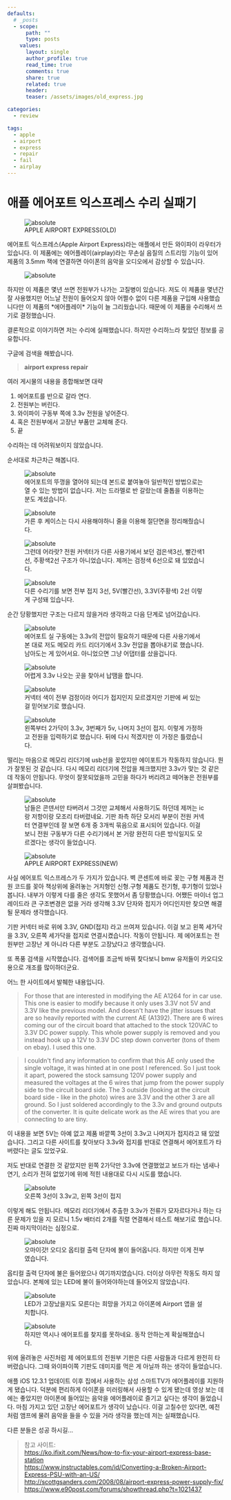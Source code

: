 ```yaml
---
defaults:
  # _posts
  - scope:
      path: ""
      type: posts
    values:
      layout: single
      author_profile: true
      read_time: true
      comments: true
      share: true
      related: true
      header:
      teaser: /assets/images/old_express.jpg

categories:
  - review

tags:
  - apple
  - airport
  - express
  - repair
  - fail
  - airplay
---
```


애플 에어포트 익스프레스 수리 실패기
===========================
<figure>
  <img data-action="zoom" src='{{ "/assets/images/old_express.jpg" | relative_url }}' alt='absolute'>
  <figcaption>APPLE AIRPORT EXPRESS(OLD)</figcaption>
</figure>

에어포트 익스프레스(Apple Airport Express)라는 애플에서 만든 와이파이 라우터가 있습니다. 이 제품에는 에어플레이(airplay)라는 무손실 음질의 스트리밍 기능이 있어 제품의 3.5mm 잭에 연결하면 아이폰의 음악을 오디오에서 감상할 수 있습니다. 
<figure>
  <img data-action="zoom" src='{{ "/assets/images/airplay_logo.jpg" | relative_url }}' alt='absolute'>
</figure>
하지만 이 제품은 몇년 쓰면 전원부가 나가는 고질병이 있습니다. 저도 이 제품을 몇년간 잘 사용했지만 어느날 전원이 들어오지 않아 어쩔수 없이 다른 제품을 구입해 사용했습니다만 이 제품의 *에어플레이* 기능이 늘 그리웠습니다. 때문에 이 제품을 수리해서 쓰기로 결정했습니다.  

결론적으로 이야기하면 저는 수리에 실패했습니다. 하지만 수리하느라 찾았던 정보를 공유합니다. 

구글에 검색을 해봤습니다.

> **airport express repair**



여러 게시물의 내용을 종합해보면 대략

1. 에어포트를 반으로 갈라 연다.
2. 전원부는 버린다.
3. 와이파이 구동부 쪽에 3.3v 전원을 넣어준다.
3. 혹은 전원부에서 고장난 부품만 교체해 준다. 
4. 끝

수리하는 데 어려워보이지 않았습니다.

순서대로 차근차근 해봅니다.

<figure>
  <img data-action="zoom" src='{{ "/assets/images/airport_1.jpg" | relative_url }}' alt='absolute'>
  <figcaption>에어포트의 뚜껑을 열어야 되는데 본드로 붙여놓아 일반적인 방법으로는 열 수 있는 방법이 없습니다. 저는 드라멜로 반 갈랐는데 줄톱을 이용하는 분도 계셨습니다.</figcaption>
</figure>

<figure>
  <img data-action="zoom" src='{{ "/assets/images/airport_2.jpg" | relative_url }}' alt='absolute'>
  <figcaption>가른 후 케이스는 다시 사용해야하니 줄을 이용해 절단면을 정리해줬습니다.</figcaption>
</figure>

<figure>
  <img data-action="zoom" src='{{ "/assets/images/airport_3.jpg" | relative_url }}' alt='absolute'>
  <figcaption>그런데 어라랏? 전원 커넥터가 다른 사용기에서 보던 검은색3선, 빨간색1선, 주황색2선 구조가 아니었습니다. 제꺼는 검정색 6선으로 돼 있었습니다.</figcaption>
</figure>

<figure>
  <img data-action="zoom" src='{{ "/assets/images/airport_search_2.jpg" | relative_url }}' alt='absolute'>
  <figcaption>다른 수리기를 보면 전부 접지 3선, 5V(빨간선), 3.3V(주황색) 2선 이렇게 구성돼 있습니다.</figcaption>
</figure>

순간 당황했지만 구조는 다르지 않을거라 생각하고 다음 단계로 넘어갔습니다.

<figure>
  <img data-action="zoom" src='{{ "/assets/images/airport_4.jpg" | relative_url }}' alt='absolute'>
  <figcaption>에어포트 실 구동에는 3.3v의 전압이 필요하기 때문에 다른 사용기에서 본 대로 저도 메모리 카드 리더기에서 3.3v 전압을 뽑아내기로 했습니다. 남아도는 게 있어서요. 아니었으면 그냥 어댑터를 샀을겁니다.</figcaption>
</figure>

<figure>
  <img data-action="zoom" src='{{ "/assets/images/airport_6.jpg" | relative_url }}' alt='absolute'>
  <figcaption>어렵게 3.3v 나오는 곳을 찾아서 납땜을 합니다.</figcaption>
</figure>

<figure>
  <img data-action="zoom" src='{{ "/assets/images/airport_8.jpg" | relative_url }}' alt='absolute'>
  <figcaption>커넥터 색이 전부 검정이라 어디가 접지인지 모르겠지만 기판에 써 있는 걸 믿어보기로 했습니다.</figcaption>
</figure>

<figure>
  <img data-action="zoom" src='{{ "/assets/images/airport_7.jpg" | relative_url }}' alt='absolute'>
  <figcaption>왼쪽부터 2가닥이 3.3v, 3번째가 5v, 나머지 3선이 접지. 이렇게 가정하고 전원을 입력하기로 했습니다. 뒤에 다시 적겠지만 이 가정은 틀렸습니다.</figcaption>
</figure>

떨리는 마음으로 메모리 리더기에 usb선을 꽂았지만 에이포트가 작동하지 않습니다. 뭔가 잘못된 것 같습니다. 다시 메모리 리더기에 전압을 체크했지만 3.3v가 맞는 것 같은데 작동이 안됩니다. 무엇이 잘못되었을까 고민을 하다가 버리려고 떼어놓은 전원부를 살펴봤습니다.

<figure>
  <img data-action="zoom" src='{{ "/assets/images/airport_10.jpg" | relative_url }}' alt='absolute'>
  <figcaption>남들은 콘덴서만 타버려서 그것만 교체해서 사용하기도 하던데 제꺼는 ic랑 저항이랑 모조리 타버렸네요. 기판 좌측 하단 모서리 부분이 전원 커넥터 연결부인데 잘 보면 6개 중 3개씩 묶음으로 표시되어 있습니다. 이걸 보니 전원 구동부가 다른 수리기에서 본 거랑 완전히 다른 방식일지도 모르겠다는 생각이 들었습니다.</figcaption>
</figure>

<figure>
  <img data-action="zoom" src='{{ "/assets/images/new_express.jpg" | relative_url }}' alt='absolute'>
  <figcaption>APPLE AIRPORT EXPRESS(NEW)</figcaption>
</figure>

사실 에어포트 익스프레스가 두 가지가 있습니다. 벽 콘센트에 바로 꽂는 구형 제품과 전원 코드를 꽂아 책상위에 올려놓는 거치형인 신형.구형 제품도 전기형, 후기형이 있었나 봅니다. 내부가 이렇게 다를 줄은 생각도 못했어서 좀 당황했습니다. 어쨌든 마이너 업그레이드라 큰 구조변경은 없을 거라 생각해 3.3V 단자와 접지가 어디인지만 찾으면 해결될 문제라 생각했습니다.

기판 커넥터 바로 위에 3.3V, GND(접지) 라고 쓰여져 있습니다. 이걸 보고 왼쪽 세가닥을 3.3V, 오른쪽 세가닥을 접지로 연결시켰습니다. 작동이 안됩니다. 제 에어포트는 전원부만 고장난 게 아니라 다른 부분도 고장났다고 생각했습니다.

또 폭풍 검색을 시작했습니다. 검색어를 조금씩 바꿔 찾다보니 bmw 유저들이 카오디오용으로 개조를 많이하더군요.

어느 한 사이트에서 발췌한 내용입니다.

> For those that are interested in modifying the AE A1264 for in car use. This one is easier to modify because it only uses 3.3V not 5V and 3.3V like the previous model. And doesn't have the jitter issues that are so heavily reported with the current AE (A1392). There are 6 wires coming our of the circuit board that attached to the stock 120VAC to 3.3V DC power supply. This whole power supply is removed and you instead hook up a 12V to 3.3V DC step down converter (tons of them on ebay). I used this one.

>I couldn't find any information to confirm that this AE only used the single voltage, it was hinted at in one post I referenced. So I just took it apart, powered the stock samsung 120V power supply and measured the voltages at the 6 wires that jump from the power supply side to the circuit board side. The 3 outside (looking at the circuit board side - like in the photo) wires are 3.3V and the other 3 are all ground. So I just soldered accordingly to the 3.3v and ground outputs of the converter. It is quite delicate work as the AE wires that you are connecting to are tiny.

이 내용을 보면 5V는 아예 없고 제품 바깥쪽 3선이 3.3v고 나머지가 접지라고 돼 있었습니다. 그리고 다른 사이트를 찾아보다 3.3v와 접지를 반대로 연결해서 에어포트가 타버렸다는 글도 있었구요. 

저도 반대로 연결한 것 같았지만 왼쪽 2가닥만 3.3v에 연결했었고 보드가 타는 냄새나 연기, 소리가 전혀 없었기에 위에 적힌 내용대로 다시 시도를 했습니다. 

<figure>
  <img data-action="zoom" src='{{ "/assets/images/airport_11.jpg" | relative_url }}' alt='absolute'>
  <figcaption>오른쪽 3선이 3.3v고, 왼쪽 3선이 접지</figcaption>
</figure>

이렇게 해도 안됩니다. 메모리 리더기에서 추출한 3.3v가 전류가 모자르다거나 하는 다른 문제가 있을 지 모르니 1.5v 배터리 2개를 직렬 연결해서 테스트 해보기로 했습니다. 진짜 마지막이라는 심정으로.

<figure>
  <img data-action="zoom" src='{{ "/assets/images/airport_9.jpg" | relative_url }}' alt='absolute'>
  <figcaption>오마이갓! 오디오 옵티컬 출력 단자에 불이 들어옵니다. 하지만 이게 전부였습니다.</figcaption>
</figure>

옵티컬 출력 단자에 불은 들어왔으나 여기까지였습니다. 더이상 아무런 작동도 하지 않았습니다. 본체에 있는 LED에 불이 들어와야하는데 들어오지 않았습니다.

<figure>
  <img data-action="zoom" src='{{ "/assets/images/airport_12.jpg" | relative_url }}' alt='absolute'>
  <figcaption>LED가 고장났을지도 모른다는 희망을 가지고 아이폰에 Airport 앱을 설치합니다.</figcaption>
</figure>

<figure>
  <img data-action="zoom" src='{{ "/assets/images/airport_13.jpg" | relative_url }}' alt='absolute'>
  <figcaption>하지만 역시나 에어포트를 찾지를 못하네요. 동작 안하는게 확실해졌습니다.</figcaption>
</figure>

위에 올려놓은 사진처럼 제 에어포트의 전원부 기판은 다른 사람들과 다르게 완전히 타버렸습니다. 그때 와이파이쪽 기판도 데미지를 먹은 게 아닐까 하는 생각이 들었습니다.

애플 iOS 12.3.1 업데이트 이후 집에서 사용하는 삼성 스마트TV가 에어플레이를 지원하게 됐습니다. 덕분에 편리하게 아이폰을 미러링해서 사용할 수 있게 됐는데 영상 보는 데에는 좋았지만 아이폰에 들어있는 음악을 에어플레이로 즐기고 싶다는 생각이 들었습니다. 마침 가지고 있던 고장난 에어포트가 생각이 났습니다. 이걸 고칠수만 있다면, 예전처럼 앰프에 물려 음악을 들을 수 있을 거라 생각을 했는데 저는 실패했습니다.

다른 분들은 성공 하시길...

> 참고 사이트:  
https://ko.ifixit.com/News/how-to-fix-your-airport-express-base-station  
https://www.instructables.com/id/Converting-a-Broken-Airport-Express-PSU-with-an-US/  
http://scottgsanders.com/2008/08/airport-express-power-supply-fix/  
https://www.e90post.com/forums/showthread.php?t=1021437  

